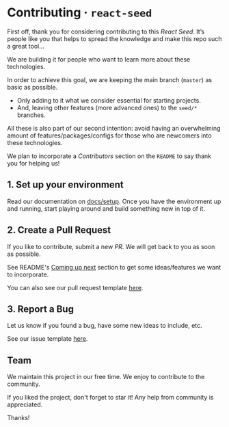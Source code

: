 # Contributing &middot; `react-seed`

First off, thank you for considering contributing to this *React Seed*.
It’s people like you that helps to spread the knowledge and make this repo such a great tool...

We are building it for people who want to learn more about these technologies.

In order to achieve this goal, we are keeping the main branch (`master`) as basic as possible.
* Only adding to it what we consider essential for starting projects. 
* And, leaving other features (more advanced ones) to the `seed/*` branches.

All these is also part of our second intention: avoid having an overwhelming amount of features/packages/configs for those who are newcomers into these technologies.

We plan to incorporate a *Contributors* section on the `README` to say thank you for helping us!

## 1. Set up your environment

Read our documentation on [docs/setup](docs/setup.md).
Once you have the environment up and running, start playing around and build something new in top of it.

## 2. Create a Pull Request

If you like to contribute, submit a new *PR*. We will get back to you as soon as possible.

See README's [Coming up next](./README.md#Coming%20up%20next) section to get some ideas/features we want to incorporate.

You can also see our pull request template [here](docs/pull_request_template.md).

## 3. Report a Bug

Let us know if you found a bug, have some new ideas to include, etc.

See our issue template [here](docs/issue_template.md).

## Team

We maintain this project in our free time.
We enjoy to contribute to the community.

If you liked the project, don't forget to star it!
Any help from community is appreciated.

Thanks!
